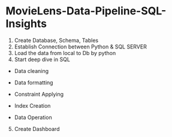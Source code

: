 # MovieLens-Data-Pipeline-SQL-Insights
1. Create Database, Schema, Tables
2. Establish Connection between Python & SQL SERVER
3. Load the data from local to Db by python
4. Start deep dive in SQL
 * Data cleaning
 * Data formatting
 * Constraint Applying
 * Index Creation

 * Data Operation
5. Create Dashboard